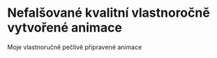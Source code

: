 # Nefalšované kvalitní vlastnoročně vytvořené animace

Moje vlastnoručně pečlivě připravené animace
